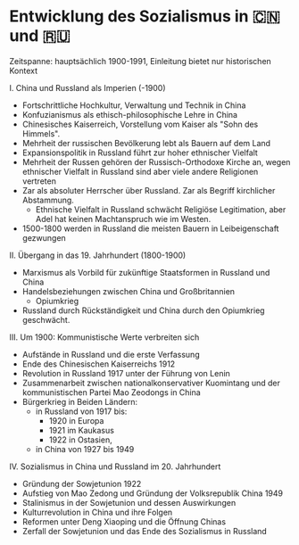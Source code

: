 # Entwicklung des Sozialismus in 🇨🇳 und 🇷🇺

Zeitspanne: hauptsächlich 1900-1991, Einleitung bietet nur historischen Kontext

I. China und Russland als Imperien (-1900)

- Fortschrittliche Hochkultur, Verwaltung und Technik in China
- Konfuzianismus als ethisch-philosophische Lehre in China
- Chinesisches Kaiserreich, Vorstellung vom Kaiser als "Sohn des Himmels".
- Mehrheit der russischen Bevölkerung lebt als Bauern auf dem Land
- Expansionspolitik in Russland führt zur hoher ethnischer Vielfalt
- Mehrheit der Russen gehören der Russisch-Orthodoxe Kirche an, wegen ethnischer Vielfalt in Russland sind aber viele andere Religionen vertreten
- Zar als absoluter Herr­scher über Russland. Zar als Begriff kirchlicher Abstammung.
    - Ethnische Vielfalt in Russland schwächt Religiöse Legitimation, aber Adel hat keinen Machtanspruch wie im Westen.
- 1500-1800 werden in Russland die meisten Bauern in Leibeigenschaft gezwungen

II. Übergang in das 19. Jahrhundert (1800-1900)

- Marxismus als Vorbild für zukünftige Staatsformen in Russland und China
- Handelsbeziehungen zwischen China und Großbritannien
    - Opiumkrieg
- Russland durch Rückständigkeit und China durch den Opiumkrieg geschwächt.

III. Um 1900: Kommunistische Werte verbreiten sich

- Aufstände in Russland und die erste Verfassung
- Ende des Chinesischen Kaiserreichs 1912
- Revolution in Russland 1917 unter der Führung von Lenin
- Zusammenarbeit zwischen nationalkonservativer Kuomintang und der kommunistischen Partei Mao Zeodongs in China
- Bürgerkrieg in Beiden Ländern:
    -  in Russland von 1917 bis:
        -  1920 in Europa
        -  1921 im Kaukasus
        -  1922 in Ostasien,
    -  in China von 1927 bis 1949

IV. Sozialismus in China und Russland im 20. Jahrhundert

- Gründung der Sowjetunion 1922
- Aufstieg von Mao Zedong und Gründung der Volksrepublik China 1949
- Stalinismus in der Sowjetunion und dessen Auswirkungen
- Kulturrevolution in China und ihre Folgen
- Reformen unter Deng Xiaoping und die Öffnung Chinas
- Zerfall der Sowjetunion und das Ende des Sozialismus in Russland
